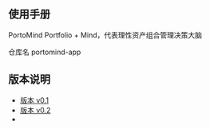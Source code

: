## 使用手册

PortoMind
Portfolio + Mind，代表理性资产组合管理决策大脑

仓库名 portomind-app

## 版本说明

- [版本 v0.1](./requirements_0.1.md)
- [版本 v0.2](./requirements_0.2.md)
- 